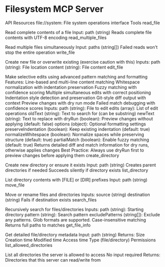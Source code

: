# Filesystem MCP Server

API
Resources
file://system: File system operations interface
Tools
read_file

Read complete contents of a file
Input: path (string)
Reads complete file contents with UTF-8 encoding
read_multiple_files

Read multiple files simultaneously
Input: paths (string[])
Failed reads won't stop the entire operation
write_file

Create new file or overwrite existing (exercise caution with this)
Inputs:
path (string): File location
content (string): File content
edit_file

Make selective edits using advanced pattern matching and formatting
Features:
Line-based and multi-line content matching
Whitespace normalization with indentation preservation
Fuzzy matching with confidence scoring
Multiple simultaneous edits with correct positioning
Indentation style detection and preservation
Git-style diff output with context
Preview changes with dry run mode
Failed match debugging with confidence scores
Inputs:
path (string): File to edit
edits (array): List of edit operations
oldText (string): Text to search for (can be substring)
newText (string): Text to replace with
dryRun (boolean): Preview changes without applying (default: false)
options (object): Optional formatting settings
preserveIndentation (boolean): Keep existing indentation (default: true)
normalizeWhitespace (boolean): Normalize spaces while preserving structure (default: true)
partialMatch (boolean): Enable fuzzy matching (default: true)
Returns detailed diff and match information for dry runs, otherwise applies changes
Best Practice: Always use dryRun first to preview changes before applying them
create_directory

Create new directory or ensure it exists
Input: path (string)
Creates parent directories if needed
Succeeds silently if directory exists
list_directory

List directory contents with [FILE] or [DIR] prefixes
Input: path (string)
move_file

Move or rename files and directories
Inputs:
source (string)
destination (string)
Fails if destination exists
search_files

Recursively search for files/directories
Inputs:
path (string): Starting directory
pattern (string): Search pattern
excludePatterns (string[]): Exclude any patterns. Glob formats are supported.
Case-insensitive matching
Returns full paths to matches
get_file_info

Get detailed file/directory metadata
Input: path (string)
Returns:
Size
Creation time
Modified time
Access time
Type (file/directory)
Permissions
list_allowed_directories

List all directories the server is allowed to access
No input required
Returns:
Directories that this server can read/write from
